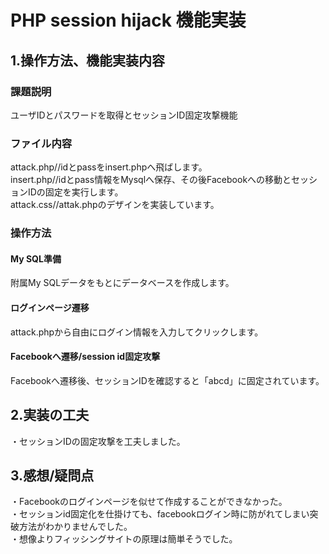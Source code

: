# PHP session hijack 機能実装
## 1.操作方法、機能実装内容
### 課題説明
ユーザIDとパスワードを取得とセッションID固定攻撃機能

### ファイル内容
attack.php//idとpassをinsert.phpへ飛ばします。<br>
insert.php//idとpass情報をMysqlへ保存、その後Facebookへの移動とセッションIDの固定を実行します。<br>
attack.css//attak.phpのデザインを実装しています。


### 操作方法
#### My SQL準備
附属My SQLデータをもとにデータベースを作成します。

#### ログインページ遷移
attack.phpから自由にログイン情報を入力してクリックします。

#### Facebookへ遷移/session id固定攻撃
Facebookへ遷移後、セッションIDを確認すると「abcd」に固定されています。

## 2.実装の工夫
・セッションIDの固定攻撃を工夫しました。

## 3.感想/疑問点
・Facebookのログインページを似せて作成することができなかった。<br>
・セッションid固定化を仕掛けても、facebookログイン時に防がれてしまい突破方法がわかりませんでした。<br>
・想像よりフィッシングサイトの原理は簡単そうでした。



